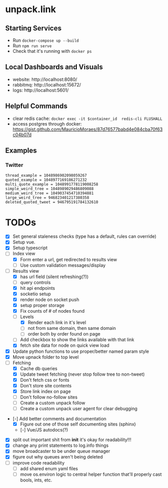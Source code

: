 # unpack.link

## Starting Services
- Run `docker-compose up --build`
- Run `npm run serve`
- Check that it's running with `docker ps`

## Local Dashboards and Visuals
- website: http://localhost:8080/
- rabbitmq: http://localhost:15672/
- logs: http://localhost:5601/

## Helpful Commands
- clear redis cache: `docker exec -it $container_id  redis-cli FLUSHALL`
- access postgres through docker: https://gist.github.com/MauricioMoraes/87d76577babd4e084cba70f63c04b07d

## Examples
### Twitter
```
thread_example = 1048986902098059267
quoted_example = 1048977169186271232
multi_quote_example = 1048991778119008258
simple_weird_tree = 1048989029486809088
medium_weird_tree = 1049037454710394881
large_weird_tree = 946823401217380358
deleted_quoted_tweet = 946795191784132610
```

# TODOs
- [x] Set general staleness checks (type has a default, rules can override)
- [x] Setup vue.
- [x] Setup typescript
- [ ] Index view
    - [x] Form enter a url, get redirected to results view
    - [ ] Use custom validation messages/display
- [ ] Results view
    - [x] has url field (silent refreshing(?))
    - [ ] query controls
    - [x] hit api endpoints
    - [x] socketio setup
    - [x] render node on socket push
    - [x] setup proper storage
    - [x] Fix counts of # of nodes found
    - [ ] Levels
        - [x] Render each link in it's level
        - [ ] not from same domain, then same domain
        - [ ] order both by order found on page
    - [ ] Add checkbox to show the links available with that link
    - [x] fetch site data for node on quick view load
- [x] Update python functions to use proper/better named param style
- [x] Move upnack folder to top level
- [ ] Fetching
    - [x] Cache db queries
    - [x] Update tweet fetching (never stop follow tree to non-tweet)
    - [x] Don't fetch css or fonts
    - [x] Don't store site contents
    - [x] Store link index on page
    - [ ] Don't follow no-follow sites
    - [ ] Create a custom unpack follow
    - [ ] Create a custom unpack user agent for clear debugging
- [-] Add better comments and documentation
    - [x] Figure out one of those self documenting sites (sphinx)
    - [-] Vue/JS autodocs(?)
- [x] split out important shit from __init__ it's okay for readability!!!
- [x] change any print statements to log.info things
- [x] move broadcaster to be under queue manager
- [x] figure out why queues aren't being deleted
- [ ] improve code readability
    - [ ] add shared enum yaml files
    - [ ] move os.environ logic to central helper function that'll properly cast bools, ints, etc.
